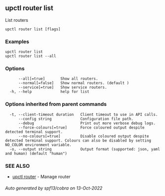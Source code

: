 ## upctl router list

List routers

```
upctl router list [flags]
```

### Examples

```
upctl router list
upctl router list --all
```

### Options

```
      --all[=true]       Show all routers.
      --normal[=false]   Show normal routers. (default )
      --service[=true]   Show service routers.
  -h, --help             help for list
```

### Options inherited from parent commands

```
  -t, --client-timeout duration   Client timeout to use in API calls.
      --config string             Configuration file path.
      --debug                     Print out more verbose debug logs.
      --force-colours[=true]      Force coloured output despite detected terminal support.
      --no-colours[=true]         Disable coloured output despite detected terminal support. Colours can also be disabled by setting NO_COLOR environment variable.
  -o, --output string             Output format (supported: json, yaml and human) (default "human")
```

### SEE ALSO

* [upctl router](upctl_router.md)	 - Manage router

###### Auto generated by spf13/cobra on 13-Oct-2022
